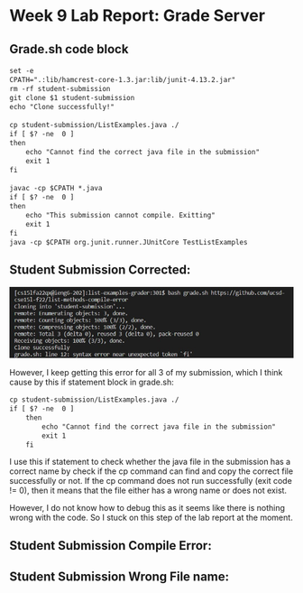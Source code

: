 # Week 9 Lab Report: Grade Server
## Grade.sh code block
    set -e
    CPATH=".:lib/hamcrest-core-1.3.jar:lib/junit-4.13.2.jar"
    rm -rf student-submission
    git clone $1 student-submission
    echo "Clone successfully!"

    cp student-submission/ListExamples.java ./
    if [ $? -ne  0 ]
    then
        echo "Cannot find the correct java file in the submission"
        exit 1
    fi

    javac -cp $CPATH *.java
    if [ $? -ne  0 ]
    then
        echo "This submission cannot compile. Exitting"
        exit 1
    fi
    java -cp $CPATH org.junit.runner.JUnitCore TestListExamples

## Student Submission Corrected:

![image](ex3.jpg)

However, I keep getting this error for all 3 of my submission, which I think cause by this if statement block in grade.sh:

    cp student-submission/ListExamples.java ./
    if [ $? -ne  0 ]
        then
            echo "Cannot find the correct java file in the submission"
            exit 1
        fi
        
I use this if statement to check whether the java file in the submission has a correct name by check if the cp command can find and copy the correct file successfully or not. If the cp command does not run successfully (exit code != 0), then it means that the file either has a wrong name or does not exist. 

However, I do not know how to debug this as it seems like there is nothing wrong with the code. So I stuck on this step of the lab report at the moment. 

## Student Submission Compile Error:

## Student Submission Wrong File name:


